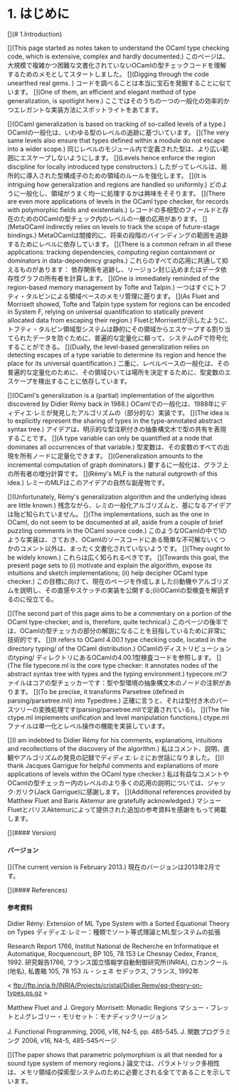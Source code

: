 
# 1. はじめに

[](# 1.Introduction)

[](This page started as notes taken to understand the OCaml type checking code, which is extensive, complex and hardly documented.)
このページは、大規模で複雑かつ困難な文書化されていないOCamlの型チェックコードを理解するためのメモとしてスタートしました。
[](Digging through the code unearthed real gems. )
コー​​ドを調べることは本当に宝石を発掘することに似ています。
[](One of them, an efficient and elegant method of type generalization, is spotlight here.)
ここではそのうちの一つの一般化の効率的かつエレガントな実装方法にスポットライトをあてます。

[](OCaml generalization is based on tracking of so-called levels of a type.)
OCamlの一般化は、いわゆる型のレベルの追跡に基づいています。
[](The very same levels also ensure that types defined within a module do not escape into a wider scope.)
同じレベルのモジュール内で定義された型は、より広い範囲にエスケープしないようにします。
[](Levels hence enforce the region discipline for locally introduced type constructors.)
したがってレベルは、局所的に導入された型構成子のための領域のルールを強化します。
[](It is intriguing how generalization and regions are handled so uniformly.)
どのように一般化し、領域がうまく均一に処理するかは興味をそそります。
[](There are even more applications of levels in the OCaml type checker, for records with polymorphic fields and existentials.)
レコードの多相型のフィールドと存在のためのOCamlの型チェック内のレベルの一層の応用があります。
[](MetaOCaml indirectly relies on levels to track the scope of future-stage bindings.)
MetaOCamlは間接的に、将来の段階のバインディングの範囲を追跡するためにレベルに依存しています。
[](There is a common refrain in all these applications: tracking dependencies, computing region containment or dominators in data-dependency graphs.)
これらのすべての応用に共通して抑えるものがあります：
依存関係を追跡し、リージョン封じ込めまたはデータ依存性グラフの所有者を計算します。
[](One is immediately reminded of the region-based memory management by Tofte and Talpin.)
一つはすぐにトフティ・タルピンによる領域ベースのメモリ管理に遡ります。
[](As Fluet and Morrisett showed, Tofte and Talpin type system for regions can be encoded in System F, relying on universal quantification to statically prevent allocated data from escaping their region.)
FluetとMorrisettが示したように、トフティ・タルピン領域型システムは静的にその領域からエスケープする割り当てられたデータを防ぐために、普遍的な定量化に頼って、システムのFで符号化することができる。
[](Dually, the level-based generalization relies on detecting escapes of a type variable to determine its region and hence the place for its universal quantification.)
二重に、レベルベースの一般化は、その普遍的な定量化のために、その領域ひいては場所を決定するために、型変数のエスケープを検出することに依存しています。

[](OCaml's generalization is a (partial) implementation of the algorithm discovered by Didier Rémy back in 1988.)
OCamlでの一般化は、1988年にディディエ·レミが発見したアルゴリズムの（部分的な）実装です。
[](The idea is to explicitly represent the sharing of types in the type-annotated abstract syntax tree.)
アイデアは、明示的な型注釈付きの抽象構文木で型の共有を表現することです。
[](A type variable can only be quantified at a node that dominates all occurrences of that variable.)
型変数は、その変数のすべての出現を所有ノードに定量化できます。
[](Generalization amounts to the incremental computation of graph dominators.)
要するに一般化は、グラフ上の所有者の増分計算です。
[](Rémy's MLF is the natural outgrowth of this idea.)
レミーのMLFはこのアイデアの自然な副産物です。

[](Unfortunately, Rémy's generalization algorithm and the underlying ideas are little known.)
残念ながら、レミの一般化アルゴリズムと、基になるアイデアは殆ど知られていません。
[](The implementations, such as the one in OCaml, do not seem to be documented at all, aside from a couple of brief puzzling comments in the OCaml source code.)
このようなOCamlの中で1のような実装は、さておき、OCamlのソースコードにある簡単な不可解ないくつかのコメント以外は、まったく文書化されていないようです。
[](They ought to be widely known.)
これらは広く知られるべきです。
[](Towards this goal, the present page sets to (i) motivate and explain the algorithm, expose its intuitions and sketch implementations; (ii) help decipher OCaml type checker.)
この目標に向けて、現在のページを作成しました(i)動機やアルゴリズムを説明し、その直感やスケッチの実装を公開する;(ii)OCamlの型検査を解読するのに役立てる。

[](The second part of this page aims to be a commentary on a portion of the OCaml type-checker, and is, therefore, quite technical.)
このページの後半では、OCamlの型チェッカの部分の解説になることを目指しているために非常に技術的です。
[](It refers to OCaml 4.00.1 type checking code, located in the directory typing/ of the OCaml distribution.)
OCamlのディストリビューションのtyping/ ディレクトリにあるOCamlの4.00.1型検査コードを参照します。
[](The file typecore.ml is the core type checker: it annotates nodes of the abstract syntax tree with types and the typing environment.)
typecore.mlファイルはコアの型チェッカーです：型や型環境の抽象構文木のノードの注釈があります。
[](To be precise, it transforms Parsetree (defined in parsing/parsetree.mli) into Typedtree.)
正確に言うと、それは型付き木のパースツリーの変換処理です(parsing/parsetree.mliで定義されている)。
[](The file ctype.ml implements unification and level manipulation functions.)
ctype.mlファイルは単一化とレベル操作の機能を実装しています。

[](I am indebted to Didier Rémy for his comments, explanations, intuitions and recollections of the discovery of the algorithm.)
私はコメント、説明、直観やアルゴリズムの発見の記録でディディエ·レミにお世話になりました。
[](I thank Jacques Garrigue for helpful comments and explanations of more applications of levels within the OCaml type checker.)
私は有益なコメントやOCamlの型チェッカー内のレベルのより多くの応用の説明については、ジャック·ガリク(Jack Garrigue)に感謝します。
[](Additional references provided by Matthew Fluet and Baris Aktemur are gratefully acknowledged.)
マシューFluetとバリスAktemurによって提供された追加の参考資料を感謝をもって掲載します。

[](#### Version)
#### バージョン

[](The current version is February 2013.)
現在のバージョンは2013年2月です。

[](#### References)
#### 参考資料

Didier Rémy: Extension of ML Type System with a Sorted Equational Theory on Types
ディディエ·レミー：種類でソート等式理論とML型システムの拡張 

Research Report 1766, Institut National de Recherche en Informatique et Automatique, Rocquencourt, BP 105, 78 153 Le Chesnay Cedex, France, 1992. 
研究報告1766, フランス国立情報学自動制御研究所(INRIA), ロカンクール(地名), 私書箱 105, 78 153 ル・シェネ セデックス, フランス, 1992年

< ftp://ftp.inria.fr/INRIA/Projects/cristal/Didier.Remy/eq-theory-on-types.ps.gz >

Matthew Fluet and J. Gregory Morrisett: Monadic Regions 
マシュー・フレットとJ.グレゴリー・モリセット：モナディックリージョン

J. Functional Programming, 2006, v16, N4-5, pp. 485-545. 
J. 関数プログラミング 2006, v16, N4-5, 485-545ページ

[](The paper shows that parametric polymorphism is all that needed for a sound type system of memory regions.)
論文では、パラメトリック多相性は、メモリ領域の探索型システムのために必要とされる全てであることを示しています。
